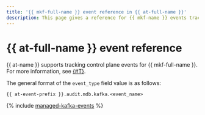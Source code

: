 ```yaml
---
title: '{{ mkf-full-name }} event reference in {{ at-full-name }}'
description: This page gives a reference for {{ mkf-name }} events tracked in {{ at-name }}.
---
```


# {{ at-full-name }} event reference

{{ at-name }} supports tracking control plane events for {{ mkf-full-name }}. For more information, see [{#T}](../audit-trails/concepts/format.md).

The general format of the `event_type` field value is as follows:

```text
{{ at-event-prefix }}.audit.mdb.kafka.<event_name>
```

{% include [managed-kafka-events](../_includes/audit-trails/events/managed-kafka-events.md) %}